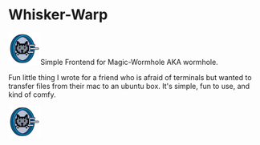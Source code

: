 # Whisker-Warp
![alt text](https://github.com/mrcafune/Whisker-Warp/blob/main/whisker-warp.png?raw=true)Simple Frontend for Magic-Wormhole AKA wormhole.

Fun little thing I wrote for a friend who is afraid of terminals but wanted to transfer files from their mac to an ubuntu box.
It's simple, fun to use, and kind of comfy.

![alt text](https://github.com/mrcafune/Whisker-Warp/blob/main/whisker-warp.png?raw=true)
